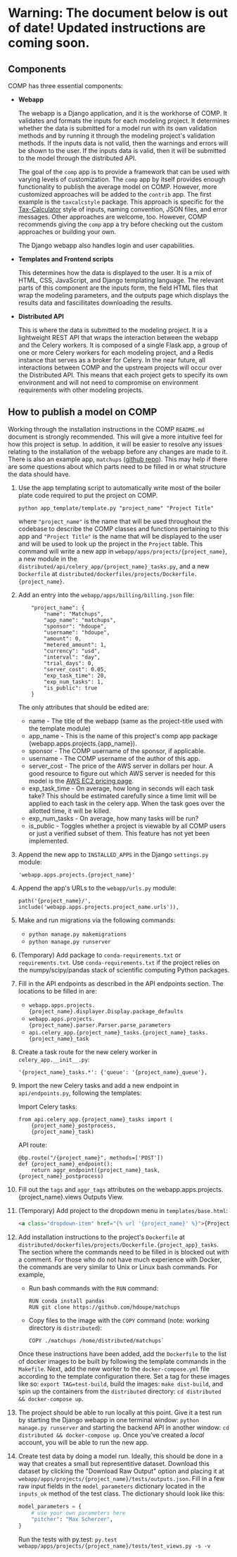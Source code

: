 # Warning: The document below is out of date! Updated instructions are coming soon.


Components
-----------------

COMP has three essential components:

- **Webapp**

  The webapp is a Django application, and it is the workhorse of COMP. It validates and formats the inputs for each modeling project. It determines whether the data is submitted for a model run with its own validation methods and by running it through the modeling project's validation methods. If the inputs data is not valid, then the warnings and errors will be shown to the user. If the inputs data is valid, then it will be submitted to the model through the distributed API.

  The goal of the `comp` app is to provide a framework that can be used with varying levels of customization. The `comp` app by itself provides enough functionality to publish the average model on COMP. However, more customized approaches will be added to the `contrib` app. The first example is the `taxcalcstyle` package. This approach is specific for the [Tax-Calculator][3] style of inputs, naming convention, JSON files, and error messages. Other approaches are welcome, too. However, COMP recommends giving the `comp` app a try before checking out the custom approaches or building your own.

  The Django webapp also handles login and user capabilities.

- **Templates and Frontend scripts**

  This determines how the data is displayed to the user. It is a mix of HTML, CSS, JavaScript, and Django templating language. The relevant parts of this component are the inputs form, the field HTML files that wrap the modeling parameters, and the outputs page which displays the results data and fascillitates downloading the results.

- **Distributed API**

  This is where the data is submitted to the modeling project. It is a lightweight REST API that wraps the interaction between the webapp and the Celery workers. It is composed of a single Flask app, a group of one or more Celery workers for each modeling project, and a Redis instance that serves as a broker for Celery. In the near future, all interactions between COMP and the upstream projects will occur over the Distributed API. This means that each project gets to specify its own environment and will not need to compromise on environment requirements with other modeling projects.


How to publish a model on COMP
-------------------------------

Working through the installation instructions in the COMP `README.md` document is strongly recommended. This will give a more intuitive feel for how this project is setup. In addition, it will be easier to resolve any issues relating to the installation of the webapp before any changes are made to it. There is also an example app, `matchups` ([github repo][4]). This may help if there are some questions about which parts need to be filled in or what structure the data should have.

1. Use the app templating script to automatically write most of the boiler plate code required to put the project on COMP.
    ```
    python app_template/template.py "project_name" "Project Title"
    ```

    where `"project_name"` is the name that will be used throughout the codebase to describe the COMP classes and functions pertaining to this app and `"Project Title"` is the name that will be displayed to the user and will be used to look up the project in the `Project` table. This command will write a new app in `webapp/apps/projects/{project_name}`, a new module in the `distributed/api/celery_app/{project_name}_tasks.py`, and a new `Dockerfile` at `distributed/dockerfiles/projects/Dockerfile.{project_name}`.

2. Add an entry into the `webapp/apps/billing/billing.json` file:

    ```
        "project_name": {
            "name": "Matchups",
            "app_name": "matchups",
            "sponsor": "hdoupe",
            "username": "hdoupe",
            "amount": 0,
            "metered_amount": 1,
            "currency": "usd",
            "interval": "day",
            "trial_days": 0,
            "server_cost": 0.05,
            "exp_task_time": 20,
            "exp_num_tasks": 1,
            "is_public": true
        }
    ```

    The only attributes that should be edited are:
      - name - The title of the webapp (same as the project-title used with the template module)
      - app_name - This is the name of this project's comp app package (webapp.apps.projects.{app_name}).
      - sponsor - The COMP username of the sponsor, if applicable.
      - username - The COMP username of the author of this app.
      - server_cost - The price of the AWS server in dollars per hour. A good resource to figure out which AWS server is needed for this model is the [AWS EC2 pricing page][2].
      - exp_task_time - On average, how long in seconds will each task take? This should be estimated carefully since a time limit will be applied to each task in the celery app. When the task goes over the allotted time, it will be killed.
      - exp_num_tasks - On average, how many tasks will be run?
      - is_public - Toggles whether a project is viewable by all COMP users or just a verified subset of them. This feature has not yet been implemented.

3. Append the new app to `INSTALLED_APPS` in the Django `settings.py` module:

    ```
    'webapp.apps.projects.{project_name}'
    ```

4. Append the app's URLs to the `webapp/urls.py` module:

    ```
    path('{project_name}/', include('webapp.apps.projects.project_name.urls')),
    ```

5. Make and run migrations via the following commands:
    - `python manage.py makemigrations`
    - `python manage.py runserver`

6. (Temporary) Add package to `conda-requirements.txt` or `requirements.txt`. Use `conda-requirements.txt` if the project relies on the numpy/scipy/pandas stack of scientific computing Python packages.

6. Fill in the API endpoints as described in the API endpoints section. The locations to be filled in are:
    - `webapp.apps.projects.{project_name}.displayer.Display.package_defaults`
    - `webapp.apps.projects.{project_name}.parser.Parser.parse_parameters`
    - `api.celery_app.{project_name}_tasks.{project_name}_tasks.{project_name}_task`

7. Create a task route for the new celery worker in `celery_app.__init__.py`:

    ```
    '{project_name}_tasks.*': {'queue': '{project_name}_queue'},
    ```

8. Import the new Celery tasks and add a new endpoint in `api/endpoints.py`, following the templates:

    Import Celery tasks:
    ```
    from api.celery_app.{project_name}_tasks import (
        {project_name}_postprocess,
        {project_name}_task)
    ```

    API route:
    ```
    @bp.route("/{project_name}", methods=['POST'])
    def {project_name}_endpoint():
        return aggr_endpoint({project_name}_task, {project_name}_postprocess)
    ```

9. Fill out the `tags` and `aggr_tags` attributes on the webapp.apps.projects.{project_name}.views Outputs View.

10. (Temporary) Add project to the dropdown menu in `templates/base.html`:

    ```html
    <a class="dropdown-item" href="{% url '{project_name}' %}">{Project-Title}</a>
    ```

11. Add installation instructions to the project's `Dockerfile` at `distributed/dockerfiles/projects/Dockerfile.{project_app}_tasks`. The section where the commands need to be filled in is blocked out with a comment. For those who do not have much experience with Docker, the commands are very similar to Unix or Linux bash commands. For example,
    - Run bash commands with the `RUN` command:
        ```docker
        RUN conda install pandas
        RUN git clone https://github.com/hdoupe/matchups
        ```
    - Copy files to the image with the `COPY` command (note: working directory is `distributed`):
        ```docker
        COPY ./matchups /home/distributed/matchups`
        ```

    Once these instructions have been added, add the `Dockerfile` to the list of docker images to be built by following the template commands in the `Makefile`. Next, add the new worker to the `docker-compose.yml` file according to the template configuration there. Set a tag for these images like so: `export TAG=test-build`, build the images: `make dist-build`, and spin up the containers from the `distributed` directory: `cd distributed && docker-compose up`.

12. The project should be able to run locally at this point. Give it a test run by starting the Django webapp in one terminal window: `python manage.py runserver` and starting the backend API in another window: `cd distributed && docker-compose up`. Once you've created a *local* account, you will be able to run the new app.

13. Create test data by doing a model run. Ideally, this should be done in a way that creates a small but representitive dataset. Download this dataset by clicking the "Download Raw Output" option and placing it at `webapp/apps/projects/{project_name}/tests/outputs.json`. Fill in a few raw input fields in the `model_parameters` dictionary located in the `inputs_ok` method of the test class. The dictionary should look like this:

    ```python
    model_parameters = {
        # use your own parameters here
        "pitcher": "Max Scherzer",
    }
    ```

    Run the tests with py.test: `py.test webapp/apps/projects/{project_name}/tests/test_views.py -s -v`


[1]: https://github.com/hdoupe/ParamProject
[2]: https://aws.amazon.com/ec2/pricing/on-demand/
[3]: https://github.com/PSLmodels/Tax-Calculator
[4]: https://github.com/hdoupe/matchups